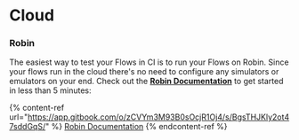 # Cloud

### Robin

The easiest way to test your Flows in CI is to run your Flows on Robin. Since your flows run in the cloud there's no need to configure any simulators or emulators on your end. Check out the [**Robin Documentation**](https://docs.robintest.com/) to get started in less than 5 minutes:

{% content-ref url="https://app.gitbook.com/o/zCVYm3M93B0sOcjR1Oj4/s/BgsTHJKly2ot47sddGqS/" %}
[Robin Documentation](https://app.gitbook.com/o/zCVYm3M93B0sOcjR1Oj4/s/BgsTHJKly2ot47sddGqS/)
{% endcontent-ref %}
